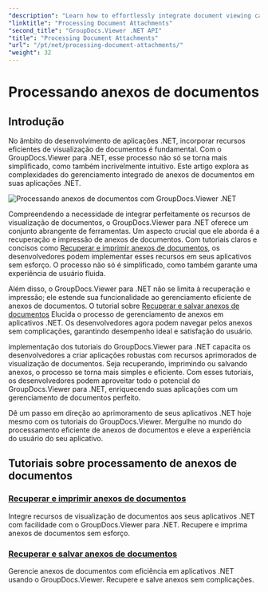 ```yaml
---
"description": "Learn how to effortlessly integrate document viewing capabilities into your .NET applications using GroupDocs.Viewer. Manage document attachments efficiently."
"linktitle": "Processing Document Attachments"
"second_title": "GroupDocs.Viewer .NET API"
"title": "Processing Document Attachments"
"url": "/pt/net/processing-document-attachments/"
"weight": 32
---
```


# Processando anexos de documentos

## Introdução

No âmbito do desenvolvimento de aplicações .NET, incorporar recursos eficientes de visualização de documentos é fundamental. Com o GroupDocs.Viewer para .NET, esse processo não só se torna mais simplificado, como também incrivelmente intuitivo. Este artigo explora as complexidades do gerenciamento integrado de anexos de documentos em suas aplicações .NET.

![Processando anexos de documentos com GroupDocs.Viewer .NET](/viewer/processing-document-attachments/image.png)

Compreendendo a necessidade de integrar perfeitamente os recursos de visualização de documentos, o GroupDocs.Viewer para .NET oferece um conjunto abrangente de ferramentas. Um aspecto crucial que ele aborda é a recuperação e impressão de anexos de documentos. Com tutoriais claros e concisos como [Recuperar e imprimir anexos de documentos](./retrieve-and-print-attachments/), os desenvolvedores podem implementar esses recursos em seus aplicativos sem esforço. O processo não só é simplificado, como também garante uma experiência de usuário fluida.

Além disso, o GroupDocs.Viewer para .NET não se limita à recuperação e impressão; ele estende sua funcionalidade ao gerenciamento eficiente de anexos de documentos. O tutorial sobre [Recuperar e salvar anexos de documentos](./retrieve-and-save-attachments/) Elucida o processo de gerenciamento de anexos em aplicativos .NET. Os desenvolvedores agora podem navegar pelos anexos sem complicações, garantindo desempenho ideal e satisfação do usuário.

implementação dos tutoriais do GroupDocs.Viewer para .NET capacita os desenvolvedores a criar aplicações robustas com recursos aprimorados de visualização de documentos. Seja recuperando, imprimindo ou salvando anexos, o processo se torna mais simples e eficiente. Com esses tutoriais, os desenvolvedores podem aproveitar todo o potencial do GroupDocs.Viewer para .NET, enriquecendo suas aplicações com um gerenciamento de documentos perfeito.

Dê um passo em direção ao aprimoramento de seus aplicativos .NET hoje mesmo com os tutoriais do GroupDocs.Viewer. Mergulhe no mundo do processamento eficiente de anexos de documentos e eleve a experiência do usuário do seu aplicativo.

## Tutoriais sobre processamento de anexos de documentos
### [Recuperar e imprimir anexos de documentos](./retrieve-and-print-attachments/)
Integre recursos de visualização de documentos aos seus aplicativos .NET com facilidade com o GroupDocs.Viewer para .NET. Recupere e imprima anexos de documentos sem esforço.
### [Recuperar e salvar anexos de documentos](./retrieve-and-save-attachments/)
Gerencie anexos de documentos com eficiência em aplicativos .NET usando o GroupDocs.Viewer. Recupere e salve anexos sem complicações.